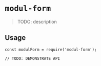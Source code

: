 # `modul-form`

> TODO: description

## Usage

```
const modulForm = require('modul-form');

// TODO: DEMONSTRATE API
```
